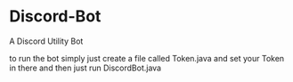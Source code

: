 # Discord-Bot
A Discord Utility Bot

to run the bot simply just create a file called Token.java and set your Token in there 
and then just run DiscordBot.java 
